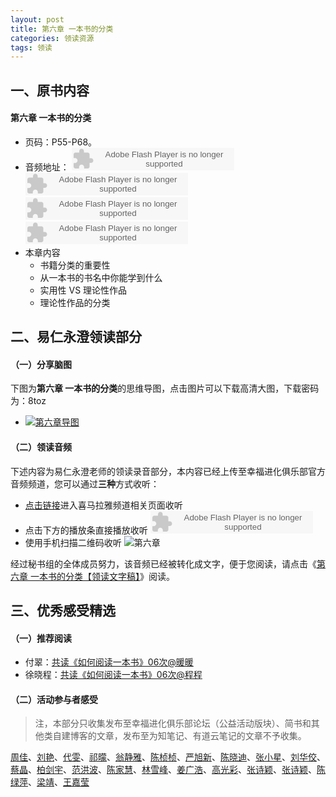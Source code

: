 ```yaml
---
layout: post
title: 第六章 一本书的分类
categories: 领读资源
tags: 领读
---
```


## 一、原书内容

#### 第六章 一本书的分类

- 页码：P55-P68。
- 音频地址：
    <object type="application/x-shockwave-flash" id="ximalaya_player" data="http://www.ximalaya.com/swf/sound/orange.swf?id=12173747" width="260" height="36"></object><object type="application/x-shockwave-flash" id="ximalaya_player" data="http://www.ximalaya.com/swf/sound/orange.swf?id=12174626" width="260" height="36"></object><object type="application/x-shockwave-flash" id="ximalaya_player" data="http://www.ximalaya.com/swf/sound/orange.swf?id=12174818" width="260" height="36"></object><object type="application/x-shockwave-flash" id="ximalaya_player" data="http://www.ximalaya.com/swf/sound/orange.swf?id=12174955" width="260" height="36"></object></object>
- 本章内容
	- 书籍分类的重要性
	- 从一本书的书名中你能学到什么
	- 实用性 VS 理论性作品
	- 理论性作品的分类

## 二、易仁永澄领读部分

#### （一）分享脑图

下图为**第六章 一本书的分类**的思维导图，点击图片可以下载高清大图，下载密码为：8toz

- [![第六章导图](http://77fm42.com1.z0.glb.clouddn.com/htrab-nt-s06small.jpg)](http://pan.baidu.com/s/1ntWYt3j)

#### （二）领读音频

下述内容为易仁永澄老师的领读录音部分，本内容已经上传至幸福进化俱乐部官方音频频道，您可以通过**三种**方式收听：

- [点击链接](http://www.ximalaya.com/12605301/sound/12573260)进入喜马拉雅频道相关页面收听
- 点击下方的播放条直接播放收听
	<object type="application/x-shockwave-flash" id="ximalaya_player" data="http://www.ximalaya.com/swf/sound/orange.swf?id=12573260" width="260" height="36"></object>
- 使用手机扫描二维码收听
![第六章](http://77fm42.com1.z0.glb.clouddn.com/htrab-qr-s06.png)

经过秘书组的全体成员努力，该音频已经被转化成文字，便于您阅读，请点击《[第六章 一本书的分类【领读文字稿】](http://htrab.com/sesson06-text/)》阅读。

## 三、优秀感受精选

#### （一）推荐阅读

- 付翠：[共读《如何阅读一本书》06次@暖暖](http://www.jianshu.com/p/6480e2252fc9)
- 徐晓程：[共读《如何阅读一本书》06次@程程](http://www.jianshu.com/p/6480e2252fc9)

#### （二）活动参与者感受

> 注，本部分只收集发布至幸福进化俱乐部论坛（公益活动版块）、简书和其他类自建博客的文章，发布至为知笔记、有道云笔记的文章不予收集。

[周佳](http://www.jianshu.com/p/723631dcf5f6)、[刘艳](http://www.jianshu.com/p/3ed0380cc8a6)、[代雯](http://www.jianshu.com/p/1213c3a7b025)、[祁曚](http://www.jianshu.com/p/c5e2e59b41f4)、[翁静雅](http://www.jianshu.com/p/107cd471e03f)、[陈桢桢](http://www.jianshu.com/p/c4749280b925)、[严旭新](http://www.jianshu.com/p/621c54133cdc)、[陈晓迪](http://www.jianshu.com/p/38c47fc3ca93)、[张小星](http://fromwiz.com/share/s/10bxJH2YkA3G245_Bc0dRhtl0WnE4111Xk3t2pc3K-35XiVD)、[刘华佼](http://mp.weixin.qq.com/s?__biz=MzAxNjUzNzY1Mw==&mid=402184723&idx=1&sn=ce4bef90a24e2f923871082db32b421b&scene=0#wechat_redirect)、[蔡晶](http://www.jianshu.com/p/afb4f9d9e9ed)、[柏剑宇](http://www.jianshu.com/p/81a5cd54b693)、[范洪波](http://www.jianshu.com/p/c4c2645e9a02?utm_campaign=hugo&utm_medium=reader_share&utm_content=note)、[陈家慧](http://www.jianshu.com/p/cabfb364295a)、[林雪峰](http://www.jianshu.com/p/b88fb426b589)、[姜广浩](http://www.jianshu.com/p/c6ed8fd0b562)、[高光彩](http://www.jianshu.com/p/41f458b88b53)、[张诗颖](http://www.jianshu.com/p/ad0cde6cfc64)、[张诗颖](http://www.jianshu.com/p/d5e4d71669eb)、[陈绿萍](http://www.jianshu.com/p/d41445f5334a)、[梁靖](http://www.jianshu.com/p/bc847b813e74)、[王嘉莹](http://www.jianshu.com/p/4a7aa9a03632)
